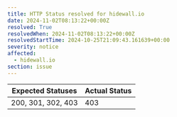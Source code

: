 ```yaml
---
title: HTTP Status resolved for hidewall.io
date: 2024-11-02T08:13:22+00:00Z
resolved: True
resolvedWhen: 2024-11-02T08:13:22+00:00Z
resolvedStartTime: 2024-10-25T21:09:43.161639+00:00
severity: notice
affected:
  - hidewall.io
section: issue
---
```


| Expected Statuses | Actual Status  |
|-------------------|----------------|
| 200, 301, 302, 403 | 403 |
